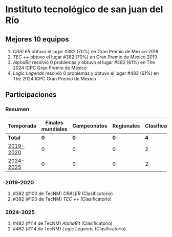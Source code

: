 # Instituto tecnológico de san juan del Río

## Mejores 10 equipos

1. _CRALER_ obtuvo el lugar #382 (70%) en Gran Premio de Mexico 2019
1. _TEC ++_ obtuvo el lugar #382 (70%) en Gran Premio de Mexico 2019
1. _AlphaBit_ resolvió 0 problemas y obtuvo el lugar #482 (61%) en The 2024 ICPC Gran Premio de Mexico
1. _Logic Legends_ resolvió 0 problemas y obtuvo el lugar #482 (61%) en The 2024 ICPC Gran Premio de Mexico

## Participaciones

### Resumen

| Temporada | Finales mundiales | Campeonatos | Regionales | Clasificatorios | Equipos |
| --- | --- | --- | --- | --- | --- |
| **Total** | **0** | **0** | **0** | **4** | **4** |
| [2019-2020](#2019-2020) | 0 | 0 | 0 | 2 | 2 |
| [2024-2025](#2024-2025) | 0 | 0 | 0 | 2 | 2 |

### 2019-2020

1. #382 (#100 de TecNM) _CRALER_ (Clasificatorio)
1. #382 (#100 de TecNM) _TEC ++_ (Clasificatorio)

### 2024-2025

1. #482 (#114 de TecNM) _AlphaBit_ (Clasificatorio)
1. #482 (#114 de TecNM) _Logic Legends_ (Clasificatorio)



